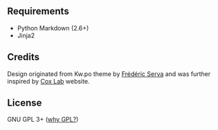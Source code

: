 Requirements
------------

- Python Markdown (2.6+)
- Jinja2

Credits
-------
Design originated from Kw.po theme by [Fr&eacute;d&eacute;ric Serva](http://fredserva.fr) and was further inspired by [Cox Lab](http://coxlab.org) website.

License
-------
GNU GPL 3+ ([why GPL?](http://klab.lt/why-gpl))